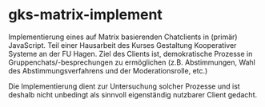 # gks-matrix-implement
Implementierung eines auf Matrix basierenden Chatclients in (primär) JavaScript. Teil einer Hausarbeit des Kurses Gestaltung Kooperativer Systeme an der FU Hagen.
Ziel des Clients ist, demokratische Prozesse in Gruppenchats/-besprechungen zu ermöglichen (z.B. Abstimmungen, Wahl des Abstimmungsverfahrens und der Moderationsrolle, etc.)

Die Implementierung dient zur Untersuchung solcher Prozesse und ist deshalb nicht unbedingt als sinnvoll eigenständig nutzbarer Client gedacht.
